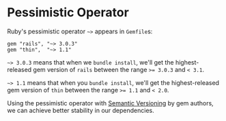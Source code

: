 # Pessimistic Operator

Ruby's pessimistic operator `~>` appears in `Gemfile`s:

```
gem "rails", "~> 3.0.3"
gem "thin",  "~> 1.1"
```

`~> 3.0.3` means that when we `bundle install`,
we'll get the highest-released gem version of `rails`
between the range `>= 3.0.3` and `< 3.1`.

`~> 1.1` means that when you `bundle install`,
we'll get the highest-released gem version of `thin`
between the range `>= 1.1` and `< 2.0`.

Using the pessimistic operator with [Semantic Versioning] by gem authors,
we can achieve better stability in our dependencies.

[semantic versioning]: https://semver.org/
